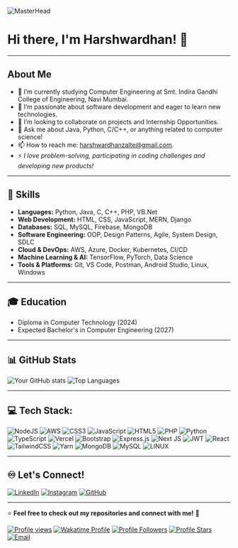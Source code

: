 ![MasterHead](https://user-images.githubusercontent.com/10498744/210012254-234538ff-d198-48aa-8964-37e6fd45d227.gif)
# Hi there, I'm Harshwardhan! 👋
---

## About Me
- 🔭 I’m currently studying Computer Engineering at Smt. Indira Gandhi College of Engineering, Navi Mumbai.
- 🌱 I’m passionate about software development and eager to learn new technologies.
- 👯 I’m looking to collaborate on projects and Internship Opportunities.
- 💬 Ask me about Java, Python, C/C++, or anything related to computer science!
- 📫 How to reach me: harshwardhanzalte@gmail.com.
- ⚡ *I love problem-solving, participating in coding challenges and developing new products!*

---

## 🚀 Skills
- **Languages:** Python, Java, C, C++, PHP, VB.Net
- **Web Development:** HTML, CSS, JavaScript, MERN, Django 
- **Databases:** SQL, MySQL, Firebase, MongoDB  
- **Software Engineering:** OOP, Design Patterns, Agile, System Design, SDLC
- **Cloud & DevOps:** AWS, Azure, Docker, Kubernetes, CI/CD
- **Machine Learning & AI:** TensorFlow, PyTorch, Data Science  
- **Tools & Platforms:** Git, VS Code, Postman, Android Studio, Linux, Windows
 
---

## 🎓 Education
- Diploma in Computer Technology (2024)
- Expected Bachelor's in Computer Engineering (2027)

---

## 📊 GitHub Stats
![Your GitHub stats](https://github-readme-stats.vercel.app/api?username=HarshwardhanZalte&show_icons=true&theme=radical)
![Top Languages](https://github-readme-stats.vercel.app/api/top-langs/?username=HarshwardhanZalte&layout=compact&theme=radical)

---

## 💻 Tech Stack:
![NodeJS](https://img.shields.io/badge/node.js-6DA55F?style=for-the-badge&logo=node.js&logoColor=white) ![AWS](https://img.shields.io/badge/AWS-%23FF9900.svg?style=for-the-badge&logo=amazon-aws&logoColor=white) ![CSS3](https://img.shields.io/badge/css3-%231572B6.svg?style=for-the-badge&logo=css3&logoColor=white) ![JavaScript](https://img.shields.io/badge/javascript-%23323330.svg?style=for-the-badge&logo=javascript&logoColor=%23F7DF1E) ![HTML5](https://img.shields.io/badge/html5-%23E34F26.svg?style=for-the-badge&logo=html5&logoColor=white) ![PHP](https://img.shields.io/badge/php-%23777BB4.svg?style=for-the-badge&logo=php&logoColor=white) ![Python](https://img.shields.io/badge/python-3670A0?style=for-the-badge&logo=python&logoColor=ffdd54) ![TypeScript](https://img.shields.io/badge/typescript-%23007ACC.svg?style=for-the-badge&logo=typescript&logoColor=white) ![Vercel](https://img.shields.io/badge/vercel-%23000000.svg?style=for-the-badge&logo=vercel&logoColor=white) ![Bootstrap](https://img.shields.io/badge/bootstrap-%23563D7C.svg?style=for-the-badge&logo=bootstrap&logoColor=white) ![Express.js](https://img.shields.io/badge/express.js-%23404d59.svg?style=for-the-badge&logo=express&logoColor=%2361DAFB) ![Next JS](https://img.shields.io/badge/Next-black?style=for-the-badge&logo=next.js&logoColor=white) ![JWT](https://img.shields.io/badge/JWT-black?style=for-the-badge&logo=JSON%20web%20tokens)  ![React](https://img.shields.io/badge/react-%2320232a.svg?style=for-the-badge&logo=react&logoColor=%2361DAFB) ![TailwindCSS](https://img.shields.io/badge/tailwindcss-%2338B2AC.svg?style=for-the-badge&logo=tailwind-css&logoColor=white) ![Yarn](https://img.shields.io/badge/yarn-%232C8EBB.svg?style=for-the-badge&logo=yarn&logoColor=white) ![MongoDB](https://img.shields.io/badge/MongoDB-%234ea94b.svg?style=for-the-badge&logo=mongodb&logoColor=white) ![MySQL](https://img.shields.io/badge/mysql-%2300f.svg?style=for-the-badge&logo=mysql&logoColor=white) ![LINUX](https://img.shields.io/badge/Linux-FCC624?style=for-the-badge&logo=linux&logoColor=black) 

---

## ♾️ Let's Connect!
[![LinkedIn](https://img.shields.io/badge/LinkedIn-0077B5?style=for-the-badge&logo=linkedin&logoColor=white)](https://www.linkedin.com/in/harshwardhan-zalte)
[![Instagram](https://img.shields.io/badge/Instagram-E4405F?style=for-the-badge&logo=instagram&logoColor=white)](https://instagram.com/harshwardhan.zalte)
[![GitHub](https://img.shields.io/badge/GitHub-181717?style=for-the-badge&logo=github&logoColor=white)](https://github.com/HarshwardhanZalte)

---

⭐ **Feel free to check out my repositories and connect with me!** 🚀  

[![Profile views](https://komarev.com/ghpvc/?username=HarshwardhanZalte&label=Profile%20views&color=0e75b6&style=for-the-badge)](https://linktr.ee/HarshwardhanZalte)
[![Wakatime Profile](https://wakatime.com/badge/user/018be760-4a7d-4395-9274-cc01f2dffbad.svg?style=for-the-badge)](https://wakatime.com/@HarshwardhanZalte)
[![Profile Followers](https://custom-icon-badges.demolab.com/github/followers/HarshwardhanZalte?color=236ad3&labelColor=1155ba&style=for-the-badge&logo=person-add&label=Follow&logoColor=white)](https://github.com/HarshwardhanZalte?tab=followers)
[![Profile Stars](https://custom-icon-badges.demolab.com/github/stars/HarshwardhanZalte?color=55960c&style=for-the-badge&labelColor=488207&logo=star)](https://github.com/HarshwardhanZalte?tab=repositories)
[![Email](https://custom-icon-badges.demolab.com/badge/EMAIL-red?style=for-the-badge&logo=rb-atemail48-white)](mailto:harshwardhanzalte9@gmail.com)
